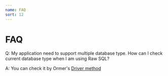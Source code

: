 ```yaml
---
name: FAQ
sort: 12
---
```


# FAQ

Q: My application need to support multiple database type. How can I check current database type when I am using Raw SQL?

A: You can check it by Ormer's [Driver method](orm.md#driver)
